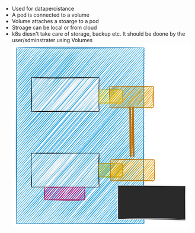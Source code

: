 - Used for datapercistance
- A pod is connected to a volume
- Volume attaches a stoarge to a pod
- Stroage can be local or from cloud
- k8s diesn't take care of storage, backup etc. It should be doone by the user/sdminstrater using Volumes
![Volumes](Volumes.svg)